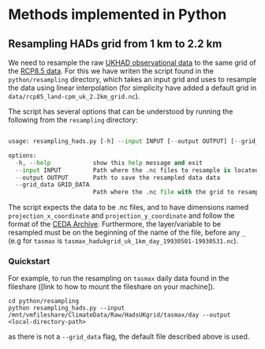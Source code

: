 # Methods implemented in Python

## Resampling HADs grid from 1 km to 2.2 km

We need to resample the raw [UKHAD observational data](https://data.ceda.ac.uk/badc/ukmo-hadobs/data/insitu/MOHC/HadOBS/HadUK-Grid/v1.1.0.0/1km) to the same grid of the [RCP8.5 data](https://data.ceda.ac.uk/badc/ukcp18/data/land-cpm/uk/2.2km/rcp85/).
For this we have writen the script found in the `python/resampling` directory, which takes an input
grid and uses to resample the data using linear interpolation (for simplicity have added a
default grid in `data/rcp85_land-cpm_uk_2.2km_grid.nc`).


The script has several options that can be understood by running the following from the `resampling` directory:

```python spc-hpc-client.py --help

usage: resampling_hads.py [-h] --input INPUT [--output OUTPUT] [--grid_data GRID_DATA]

options:
  -h, --help            show this help message and exit
  --input INPUT         Path where the .nc files to resample is located
  --output OUTPUT       Path to save the resampled data data
  --grid_data GRID_DATA
                        Path where the .nc file with the grid to resample is located

```

The script expects the data to be .nc files, and to have dimensions named `projection_x_coordinate` and `projection_y_coordinate` and follow the format
of the [CEDA Archive](https://data.ceda.ac.uk/badc/ukmo-hadobs/data/insitu/MOHC/HadOBS/HadUK-Grid/v1.1.0.0/1km).
Furthermore, the layer/variable to be resampled must be on the beginning of the name of the file, before any `_` (e.g for `tasmax` is `tasmax_hadukgrid_uk_1km_day_19930501-19930531.nc`).

### Quickstart 

For example, to run the resampling on `tasmax` daily data found in the fileshare ([link to how to mount the fileshare on your machine]).

```
cd python/resampling
python resampling_hads.py --input /mnt/vmfileshare/ClimateData/Raw/HadsUKgrid/tasmax/day --output <local-directory-path>
```

as there is not a `--grid_data` flag, the default file described above is used. 
